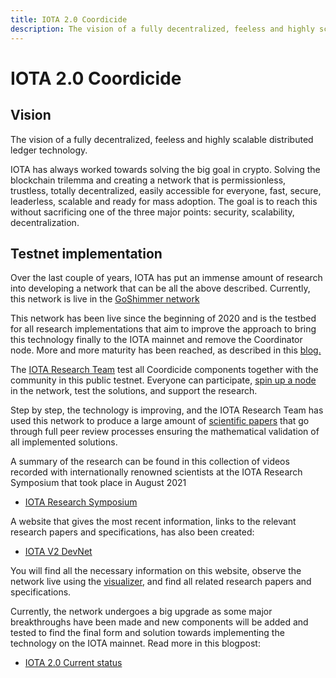 ```yaml
---
title: IOTA 2.0 Coordicide
description: The vision of a fully decentralized, feeless and highly scalable DLT.
---
```


# IOTA 2.0 Coordicide

## Vision

The vision of a fully decentralized, feeless and highly scalable distributed ledger technology.

IOTA has always worked towards solving the big goal in crypto. Solving the blockchain trilemma and creating a network that is permissionless, trustless, totally decentralized, easily accessible for everyone, fast, secure, leaderless, scalable and ready for mass adoption. The goal is to reach this without sacrificing one of the three major points: security, scalability, decentralization.

## Testnet implementation

Over the last couple of years, IOTA has put an immense amount of research into developing a network that can be all the above described. Currently, this network is live in the [GoShimmer network](/goshimmer/welcome)

This network has been live since the beginning of 2020 and is the testbed for all research implementations that aim to improve the approach to bring this technology finally to the IOTA mainnet and remove the Coordinator node. More and more maturity has been reached, as described in this [blog.](https://blog.iota.org/path-towards-full-decentralization-with-iota-2-0/)

The [IOTA Research Team](/docs/learn/research/research-outline) test all Coordicide components together with the community in this public testnet. Everyone can participate, [spin up a node](/goshimmer/tutorials/setup) in the network, test the solutions, and support the research.

Step by step, the technology is improving, and the IOTA Research Team has used this network to produce a large amount of [scientific papers](/docs/learn/research/research-papers) that go through full peer review processes ensuring the mathematical validation of all implemented solutions.

A summary of the research can be found in this collection of videos recorded with internationally renowned scientists at the IOTA Research Symposium that took place in August 2021

- [IOTA Research Symposium](https://www.youtube.com/playlist?list=PLMbc46iGTB_Q7KAFXnQTFOn5keU2yDOXU)

A website that gives the most recent information, links to the relevant research papers and specifications, has also been created:

- [IOTA V2 DevNet](https://v2.iota.org/)

You will find all the necessary information on this website, observe the network live using the [visualizer](https://v2.iota.org/visualizer), and find all related research papers and specifications.

Currently, the network undergoes a big upgrade as some major breakthroughs have been made and new components will be added and tested to find the final form and solution towards implementing the technology on the IOTA mainnet. Read more in this blogpost:

- [IOTA 2.0 Current status](https://blog.iota.org/iota-2-0-details-on-current-status-and-outlook/)
